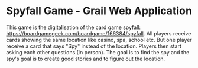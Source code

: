 # Spyfall Game - Grail Web Application
This game is the digitalisation of the card game spyfall: https://boardgamegeek.com/boardgame/166384/spyfall. 
All players receive cards showing the same location like casino, spa, school etc. But one player receive a card that says "Spy" instead of the location. Players then start asking each other questions (In person). The goal is to find the spy and the spy's goal is to create good stories and to figure out the location.
